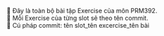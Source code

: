 📌 Đây là toàn bộ bài tập Exercise của môn PRM392.<br/>
📌 Mỗi Exercise của từng slot sẽ theo tên commit.<br/>
📌 Cú pháp commit: tên slot_tên excercise_tên bài <br/>
